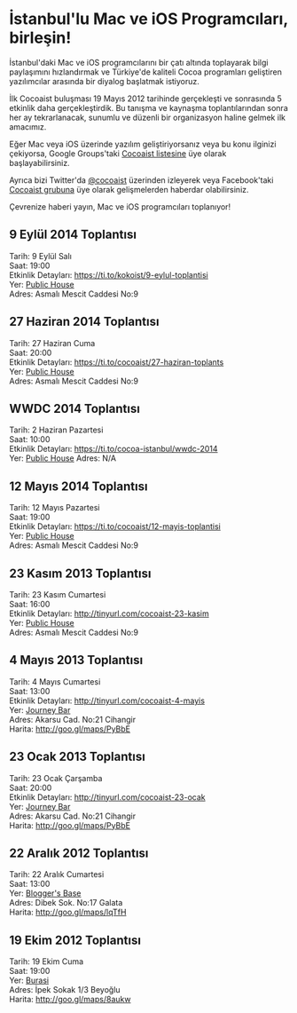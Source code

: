İstanbul'lu Mac ve iOS Programcıları, birleşin!
===============================================

İstanbul'daki Mac ve iOS programcılarını bir çatı altında toplayarak bilgi 
paylaşımını hızlandırmak ve Türkiye'de kaliteli Cocoa programları geliştiren 
yazılımcılar arasında bir diyalog başlatmak istiyoruz.

İlk Cocoaist buluşması 19 Mayıs 2012 tarihinde gerçekleşti ve sonrasında 5 etkinlik daha gerçekleştirdik. Bu tanışma ve kaynaşma toplantılarından sonra her ay tekrarlanacak, sunumlu ve düzenli bir organizasyon haline gelmek 
ilk amacımız.

Eğer Mac veya iOS üzerinde yazılım geliştiriyorsanız veya bu konu ilginizi çekiyorsa, 
Google Groups'taki [Cocoaist listesine](https://groups.google.com/forum/?fromgroups#!forum/cocoaist) 
üye olarak başlayabilirsiniz.

Ayrıca bizi Twitter'da [@cocoaist](https://twitter.com/#!cocoaist) üzerinden 
izleyerek veya Facebook'taki [Cocoaist grubuna](https://www.facebook.com/groups/cocoaist) üye olarak gelişmelerden haberdar olabilirsiniz.

Çevrenize haberi yayın, Mac ve iOS programcıları toplanıyor!

9 Eylül 2014 Toplantısı
-----------------------
Tarih: 9 Eylül Salı  
Saat: 19:00  
Etkinlik Detayları: <https://ti.to/kokoist/9-eylul-toplantisi>  
Yer: [Public House](https://foursquare.com/v/public-house-asmalı-mescit/523c833411d2737386e54644)  
Adres: Asmalı Mescit Caddesi No:9 

27 Haziran 2014 Toplantısı
--------------------------
Tarih: 27 Haziran Cuma  
Saat: 20:00  
Etkinlik Detayları: <https://ti.to/cocoaist/27-haziran-toplants>  
Yer: [Public House](https://foursquare.com/v/public-house-asmalı-mescit/523c833411d2737386e54644)  
Adres: Asmalı Mescit Caddesi No:9  

WWDC 2014 Toplantısı
-------------------------
Tarih: 2 Haziran Pazartesi  
Saat: 10:00  
Etkinlik Detayları: <https://ti.to/cocoa-istanbul/wwdc-2014>  
Yer: [Public House](https://foursquare.com/v/public-house-asmalı-mescit/523c833411d2737386e54644)
Adres: N/A  

12 Mayıs 2014 Toplantısı
------------------------
Tarih: 12 Mayıs Pazartesi  
Saat: 19:00  
Etkinlik Detayları: <https://ti.to/cocoaist/12-mayis-toplantisi>  
Yer: [Public House](https://foursquare.com/v/public-house-asmalı-mescit/523c833411d2737386e54644)  
Adres: Asmalı Mescit Caddesi No:9  


23 Kasım 2013 Toplantısı
------------------------
Tarih: 23 Kasım Cumartesi  
Saat: 16:00  
Etkinlik Detayları: <http://tinyurl.com/cocoaist-23-kasim>  
Yer: [Public House](https://foursquare.com/v/public-house-asmalı-mescit/523c833411d2737386e54644)  
Adres: Asmalı Mescit Caddesi No:9  


4 Mayıs 2013 Toplantısı
-----------------------
Tarih: 4 Mayıs Cumartesi  
Saat: 13:00  
Etkinlik Detayları: <http://tinyurl.com/cocoaist-4-mayis>  
Yer: [Journey Bar](http://www.journeycihangir.com)  
Adres: Akarsu Cad. No:21 Cihangir  
Harita: <http://goo.gl/maps/PyBbE>


23 Ocak 2013 Toplantısı
-----------------------
Tarih: 23 Ocak Çarşamba  
Saat: 20:00  
Etkinlik Detayları: <http://tinyurl.com/cocoaist-23-ocak>  
Yer: [Journey Bar](http://www.journeycihangir.com)  
Adres: Akarsu Cad. No:21 Cihangir  
Harita: <http://goo.gl/maps/PyBbE>


22 Aralık 2012 Toplantısı
-------------------------
Tarih: 22 Aralık Cumartesi  
Saat: 13:00  
Yer: [Blogger's Base](http://www.bloggersbase.net)  
Adres: Dibek Sok. No:17 Galata  
Harita: <http://goo.gl/maps/lqTfH>


19 Ekim 2012 Toplantısı
-----------------------
Tarih: 19 Ekim Cuma  
Saat: 19:00  
Yer: [Burasi](http://www.burasiofis.com)  
Adres: İpek Sokak 1/3 Beyoğlu  
Harita: <http://goo.gl/maps/8aukw>
